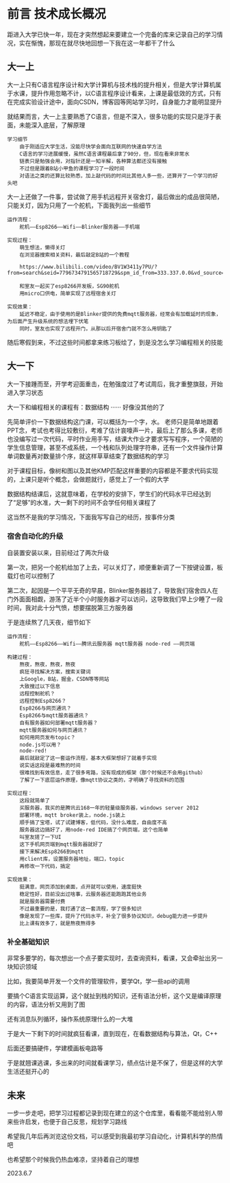 # 前言 技术成长概况

距进入大学已快一年，现在才突然想起来要建立一个完备的库来记录自己的学习情况，实在惭愧，那现在就尽快地回想一下我在这一年都干了什么

## 大一上
大一上只有C语言程序设计和大学计算机与技术栈的提升相关，但是大学计算机属于水课，提升作用忽略不计，以C语言程序设计看来，上课是最低效的方式，只有在完成实验设计途中，面向CSDN，博客园等网站学习时，自身能力才能明显提升

就结果而言，大一上主要熟悉了C语言，但是不深入，很多功能的实现只是浮于表面，未能深入底层，了解原理

```
学习细节
    由于刚适应大学生活，没能尽快学会面向互联网的快速自学方法
    C语言的学习进展缓慢，虽然C语言课程最后拿了90分，但，现在看来非常水
    链表只是勉强会用，对指针还是一知半解，各种算法都还没有接触
    不过但是跟着B站小甲鱼的课程学习了一段时间
    对语法之类的还算比较熟悉，加上敲代码的时间比其他人多一些，还算开了一个学习的好头吧
```

大一上还做了一件事，尝试做了用手机远程开关宿舍灯，最后做出的成品很简陋，只能关灯，因为只用了一个舵机，下面我列出一些细节

```
运作流程：
    舵机——Esp8266——Wifi——Blinker服务器——手机端
    
实现过程：
    萌生想法，懒得关灯
    在浏览器搜索相关资料，最后敲定B站的一个教程

    https://www.bilibili.com/video/BV1W3411y7PU/?from=search&seid=7796734791565718729&spm_id_from=333.337.0.0&vd_source=0a449f10cfcee27842e1a071d3393c01

    和室友一起买了esp8266开发板，SG90舵机
    用micro口供电，简单实现了远程宿舍关灯

实现效果：
    延迟不稳定，由于使用的是Blinker提供的免费mqtt服务器，经常会有加载延时的现象，为后面产生升级系统的想法埋下伏笔
    同时，室友也实现了远程开门，从那以后开宿舍门就不怎么用钥匙了
```

随后寒假到来，不过这些时间都拿来练习板绘了，到是没怎么学习编程相关的技能
## 大一下
大一下接踵而至，开学考迎面重击，在勉强度过了考试周后，我才重整旗鼓，开始进入学习状态

大一下和编程相关的课程有：数据结构 ······ 好像没其他的了

先简单评价一下数据结构这门课，可以概括为一个字，水。 老师只是简单地跟着PPT念，考试也考得比较敷衍，考难了估计哀嚎声一片，最后上了那么多课，老师也没编写过一次代码，平时作业用手写，结课大作业才要求写写程序，一个简陋的学生信息管理，甚至不成系统，一个栈和队列处理字符串，还有一个文件操作计算单词数量再对数量排个序，就这样草草结束了数据结构的学习

对于课程目标，像树和图以及其他KMP匹配这样重要的内容都是不要求代码实现的，上课只是听个概念，会做题就行，感觉上了一个假的大学

数据结构结课后，这就意味着，在学校的安排下，学生们的代码水平已经达到了“足够”的水准，大一剩下的时间不会学任何相关课程了

这当然不是我的学习情况，下面我写写自己的经历，按事件分类

### 宿舍自动化的升级

自装置安装以来，目前经过了两次升级

第一次，把另一个舵机给加了上去，可以关灯了，顺便重新调了一下按键设置，板载灯也可以控制了

第二次，起因是一个平平无奇的早晨，Blinker服务器挂了，导致我们宿舍四人在门外面面相觑，游荡了近半个小时服务器才可以访问，这导致我们早上少睡了一段时间，我对此十分气愤，想要摆脱第三方服务器

于是连续熬了几天夜，细节如下
```
运作流程：
    舵机——Esp8266——Wifi——腾讯云服务器 mqtt服务器 node-red ——网页端

构建过程：
    熬夜，熬夜，熬夜，熬夜
    疯狂寻找解决方案，搜索关键词
    上Google，B站，掘金，CSDN等等网站
    大致搜过以下信息
    远程控制舵机？
    远程控制Esp8266？
    Esp8266与网页通讯？
    Esp8266与mqtt服务器通讯？
    自有服务器如何部署mqtt服务器？
    mqtt服务器如何与网页通讯？
    如何用网页发布topic？
    node.js可以用？
    node-red!
    最后就敲定了这一套运作流程，基本大框架想好了就着手实现
    说实话这段是最难熬的时间
    很难找到有效信息，走了很多弯路，没有现成的框架（那个时候还不会用github）
    了解了一下底层运作原理，像mqtt协议之类的，才明确了寻找资料的范围

实现过程：
    这段就简单了
    买服务器，我买的是腾讯云168一年的轻量级服务器，windows server 2012
    部署环境，mqtt broker装上，node.js装上
    顺手搞了宝塔，试了试建博客，低代码，没什么难度，自由度不高
    服务器这边搞好了，用node-red IDE搞了个网页端，这个也简单
    叫室友搓了一下UI
    这下手机网页端到mqtt服务器就好了
    接下来解决Esp8266到mqtt
    用client库，设置服务器地址，端口，topic
    再修改一下代码，搞定

实现效果：
    挺满意，网页添加到桌面，点开就可以使用，速度挺快
    稳定性好，目前没出过啥事，云服务器还能跑跑其他业务
    就是服务器需要付费
    不过最重要的是，我打通了这一套流程，学了很多知识
    像是发现了一些库，提升了代码水平，补全了很多协议知识，debug能力进一步提升
    比上课有效多了，就是熬夜熬得多

```

### 补全基础知识

非常多要学的，每次想出一个点子要实现时，去查询资料，看课，又会牵扯出另一块知识领域

比如，我要简单开发一个文件的管理软件，要学Qt，学一些api的调用

要搞个C语言实现运算，这个就扯到栈的知识，还有语法分析，这个又是编译原理的内容，语法分析又用到了图

还有消息队列循环，操作系统原理什么的一大堆

于是大一下剩下的时间就疯狂看课，直到现在，在看数据结构与算法，Qt，C++

后面还要搞硬件，学建模画板电路等

于是就翘课逃课，多出来的时间就看课学习，绩点估计是不保了，但是这样的大学生活还挺开心的

## 未来

一步一步走吧，把学习过程都记录到现在建立的这个仓库里，看看能不能给别人带来些许启发，也便于自己反思，规划学习路线

希望我几年后再浏览这份文档，可以感受到我最初学习自动化，计算机科学的热情吧

也希望那个时候我仍热血难凉，坚持着自己的理想

2023.6.7 